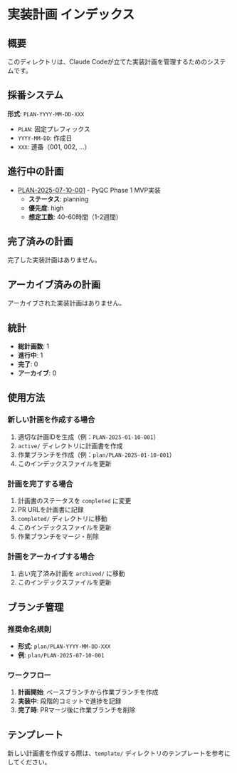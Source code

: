 # 実装計画 インデックス

## 概要

このディレクトリは、Claude Codeが立てた実装計画を管理するためのシステムです。

## 採番システム

**形式**: `PLAN-YYYY-MM-DD-XXX`
- `PLAN`: 固定プレフィックス
- `YYYY-MM-DD`: 作成日
- `XXX`: 連番（001, 002, ...）

## 進行中の計画

- [PLAN-2025-07-10-001](active/PLAN-2025-07-10-001.md) - PyQC Phase 1 MVP実装
  - **ステータス**: planning
  - **優先度**: high
  - **想定工数**: 40-60時間（1-2週間）

## 完了済みの計画

完了した実装計画はありません。

## アーカイブ済みの計画

アーカイブされた実装計画はありません。

## 統計

- **総計画数**: 1
- **進行中**: 1
- **完了**: 0
- **アーカイブ**: 0

## 使用方法

### 新しい計画を作成する場合
1. 適切な計画IDを生成（例：`PLAN-2025-01-10-001`）
2. `active/` ディレクトリに計画書を作成
3. 作業ブランチを作成（例：`plan/PLAN-2025-01-10-001`）
4. このインデックスファイルを更新

### 計画を完了する場合
1. 計画書のステータスを `completed` に変更
2. PR URLを計画書に記録
3. `completed/` ディレクトリに移動
4. このインデックスファイルを更新
5. 作業ブランチをマージ・削除

### 計画をアーカイブする場合
1. 古い完了済み計画を `archived/` に移動
2. このインデックスファイルを更新

## ブランチ管理

### 推奨命名規則
- **形式**: `plan/PLAN-YYYY-MM-DD-XXX`
- **例**: `plan/PLAN-2025-07-10-001`

### ワークフロー
1. **計画開始**: ベースブランチから作業ブランチを作成
2. **実装中**: 段階的コミットで進捗を記録
3. **完了時**: PRマージ後に作業ブランチを削除

## テンプレート

新しい計画書を作成する際は、`template/` ディレクトリのテンプレートを参考にしてください。